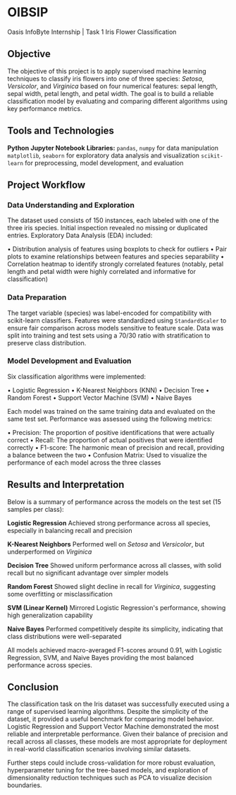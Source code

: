 # OIBSIP
Oasis InfoByte Internship | Task 1
Iris Flower Classification


## Objective

The objective of this project is to apply supervised machine learning techniques to classify iris flowers into one of three species: *Setosa*, *Versicolor*, and *Virginica* based on four numerical features: sepal length, sepal width, petal length, and petal width. The goal is to build a reliable classification model by evaluating and comparing different algorithms using key performance metrics.

## Tools and Technologies

**Python**
**Jupyter Notebook**
**Libraries:**
`pandas`, `numpy` for data manipulation
`matplotlib`, `seaborn` for exploratory data analysis and visualization
`scikit-learn` for preprocessing, model development, and evaluation

## Project Workflow

### Data Understanding and Exploration

The dataset used consists of 150 instances, each labeled with one of the three iris species.
Initial inspection revealed no missing or duplicated entries.
Exploratory Data Analysis (EDA) included:

• Distribution analysis of features using boxplots to check for outliers
• Pair plots to examine relationships between features and species separability
• Correlation heatmap to identify strongly correlated features (notably, petal length and petal width were highly correlated and informative for classification)

### Data Preparation

The target variable (species) was label-encoded for compatibility with scikit-learn classifiers.
Features were standardized using `StandardScaler` to ensure fair comparison across models sensitive to feature scale.
Data was split into training and test sets using a 70/30 ratio with stratification to preserve class distribution.

### Model Development and Evaluation

Six classification algorithms were implemented:

• Logistic Regression
• K-Nearest Neighbors (KNN)
• Decision Tree
• Random Forest
• Support Vector Machine (SVM)
• Naive Bayes

Each model was trained on the same training data and evaluated on the same test set. Performance was assessed using the following metrics:

• Precision: The proportion of positive identifications that were actually correct
• Recall: The proportion of actual positives that were identified correctly
• F1-score: The harmonic mean of precision and recall, providing a balance between the two
• Confusion Matrix: Used to visualize the performance of each model across the three classes

## Results and Interpretation

Below is a summary of performance across the models on the test set (15 samples per class):

**Logistic Regression**
Achieved strong performance across all species, especially in balancing recall and precision

**K-Nearest Neighbors**
Performed well on *Setosa* and *Versicolor*, but underperformed on *Virginica*

**Decision Tree**
Showed uniform performance across all classes, with solid recall but no significant advantage over simpler models

**Random Forest**
Showed slight decline in recall for *Virginica*, suggesting some overfitting or misclassification

**SVM (Linear Kernel)**
Mirrored Logistic Regression's performance, showing high generalization capability

**Naive Bayes**
Performed competitively despite its simplicity, indicating that class distributions were well-separated

All models achieved macro-averaged F1-scores around 0.91, with Logistic Regression, SVM, and Naive Bayes providing the most balanced performance across species.

## Conclusion

The classification task on the Iris dataset was successfully executed using a range of supervised learning algorithms. Despite the simplicity of the dataset, it provided a useful benchmark for comparing model behavior. Logistic Regression and Support Vector Machine demonstrated the most reliable and interpretable performance. Given their balance of precision and recall across all classes, these models are most appropriate for deployment in real-world classification scenarios involving similar datasets.

Further steps could include cross-validation for more robust evaluation, hyperparameter tuning for the tree-based models, and exploration of dimensionality reduction techniques such as PCA to visualize decision boundaries.

